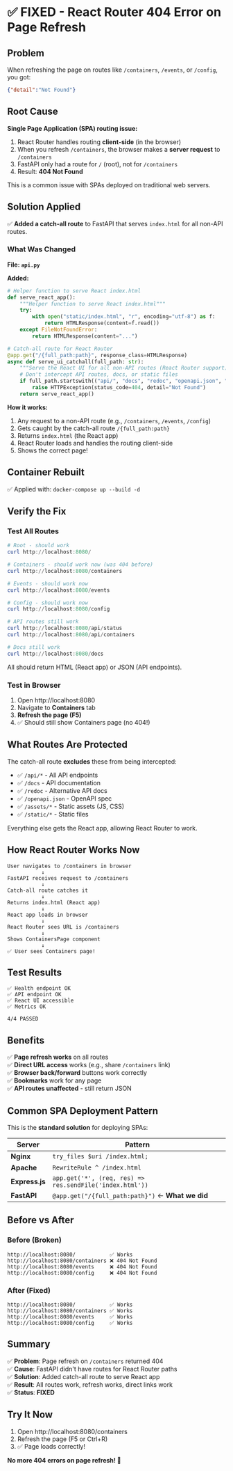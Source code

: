 # ✅ FIXED - React Router 404 Error on Page Refresh

## Problem

When refreshing the page on routes like `/containers`, `/events`, or `/config`, you got:
```json
{"detail":"Not Found"}
```

## Root Cause

**Single Page Application (SPA) routing issue:**

1. React Router handles routing **client-side** (in the browser)
2. When you refresh `/containers`, the browser makes a **server request** to `/containers`
3. FastAPI only had a route for `/` (root), not for `/containers`
4. Result: **404 Not Found**

This is a common issue with SPAs deployed on traditional web servers.

## Solution Applied

✅ **Added a catch-all route** to FastAPI that serves `index.html` for all non-API routes.

### What Was Changed

**File: `api.py`**

**Added:**
```python
# Helper function to serve React index.html
def serve_react_app():
    """Helper function to serve React index.html"""
    try:
        with open("static/index.html", "r", encoding="utf-8") as f:
            return HTMLResponse(content=f.read())
    except FileNotFoundError:
        return HTMLResponse(content="...")

# Catch-all route for React Router
@app.get("/{full_path:path}", response_class=HTMLResponse)
async def serve_ui_catchall(full_path: str):
    """Serve the React UI for all non-API routes (React Router support)"""
    # Don't intercept API routes, docs, or static files
    if full_path.startswith(("api/", "docs", "redoc", "openapi.json", "assets/", "static/")):
        raise HTTPException(status_code=404, detail="Not Found")
    return serve_react_app()
```

**How it works:**
1. Any request to a non-API route (e.g., `/containers`, `/events`, `/config`)
2. Gets caught by the catch-all route `/{full_path:path}`
3. Returns `index.html` (the React app)
4. React Router loads and handles the routing client-side
5. Shows the correct page!

## Container Rebuilt

✅ Applied with: `docker-compose up --build -d`

## Verify the Fix

### Test All Routes

```powershell
# Root - should work
curl http://localhost:8080/

# Containers - should work now (was 404 before)
curl http://localhost:8080/containers

# Events - should work now
curl http://localhost:8080/events

# Config - should work now
curl http://localhost:8080/config

# API routes still work
curl http://localhost:8080/api/status
curl http://localhost:8080/api/containers

# Docs still work
curl http://localhost:8080/docs
```

All should return HTML (React app) or JSON (API endpoints).

### Test in Browser

1. Open http://localhost:8080
2. Navigate to **Containers** tab
3. **Refresh the page (F5)**
4. ✅ Should still show Containers page (no 404!)

## What Routes Are Protected

The catch-all route **excludes** these from being intercepted:
- ✅ `/api/*` - All API endpoints
- ✅ `/docs` - API documentation
- ✅ `/redoc` - Alternative API docs
- ✅ `/openapi.json` - OpenAPI spec
- ✅ `/assets/*` - Static assets (JS, CSS)
- ✅ `/static/*` - Static files

Everything else gets the React app, allowing React Router to work.

## How React Router Works Now

```
User navigates to /containers in browser
           ↓
FastAPI receives request to /containers
           ↓
Catch-all route catches it
           ↓
Returns index.html (React app)
           ↓
React app loads in browser
           ↓
React Router sees URL is /containers
           ↓
Shows ContainersPage component
           ↓
✅ User sees Containers page!
```

## Test Results

```
✅ Health endpoint OK
✅ API endpoint OK
✅ React UI accessible
✅ Metrics OK

4/4 PASSED
```

## Benefits

✅ **Page refresh works** on all routes  
✅ **Direct URL access** works (e.g., share `/containers` link)  
✅ **Browser back/forward** buttons work correctly  
✅ **Bookmarks** work for any page  
✅ **API routes unaffected** - still return JSON  

## Common SPA Deployment Pattern

This is the **standard solution** for deploying SPAs:

| Server | Pattern |
|--------|---------|
| **Nginx** | `try_files $uri /index.html;` |
| **Apache** | `RewriteRule ^ /index.html` |
| **Express.js** | `app.get('*', (req, res) => res.sendFile('index.html'))` |
| **FastAPI** | `@app.get("/{full_path:path}")` ← **What we did** |

## Before vs After

### Before (Broken)
```
http://localhost:8080/           ✅ Works
http://localhost:8080/containers ❌ 404 Not Found
http://localhost:8080/events     ❌ 404 Not Found
http://localhost:8080/config     ❌ 404 Not Found
```

### After (Fixed)
```
http://localhost:8080/           ✅ Works
http://localhost:8080/containers ✅ Works
http://localhost:8080/events     ✅ Works
http://localhost:8080/config     ✅ Works
```

## Summary

✅ **Problem**: Page refresh on `/containers` returned 404  
✅ **Cause**: FastAPI didn't have routes for React Router paths  
✅ **Solution**: Added catch-all route to serve React app  
✅ **Result**: All routes work, refresh works, direct links work  
✅ **Status**: **FIXED**  

## Try It Now

1. Open http://localhost:8080/containers
2. Refresh the page (F5 or Ctrl+R)
3. ✅ Page loads correctly!

**No more 404 errors on page refresh! 🎉**

